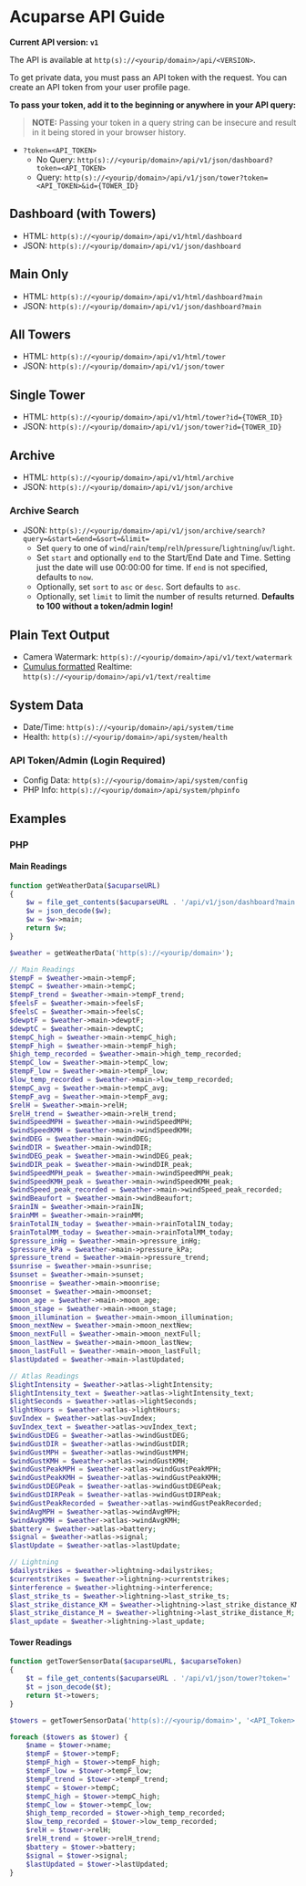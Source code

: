 # Acuparse API Guide

**Current API version: `v1`**

The API is available at `http(s)://<yourip/domain>/api/<VERSION>`.

To get private data, you must pass an API token with the request.
You can create an API token from your user profile page.

**To pass your token, add it to the beginning or anywhere in your API query:**

> **NOTE:** Passing your token in a query string can be insecure and result in it being stored in your browser history.

- `?token=<API_TOKEN>`
    - No Query: `http(s)://<yourip/domain>/api/v1/json/dashboard?token=<API_TOKEN>`
    - Query: `http(s)://<yourip/domain>/api/v1/json/tower?token=<API_TOKEN>&id={TOWER_ID}`

## Dashboard (with Towers)

- HTML: `http(s)://<yourip/domain>/api/v1/html/dashboard`
- JSON: `http(s)://<yourip/domain>/api/v1/json/dashboard`

## Main Only

- HTML: `http(s)://<yourip/domain>/api/v1/html/dashboard?main`
- JSON: `http(s)://<yourip/domain>/api/v1/json/dashboard?main`

## All Towers

- HTML: `http(s)://<yourip/domain>/api/v1/html/tower`
- JSON: `http(s)://<yourip/domain>/api/v1/json/tower`

## Single Tower

- HTML: `http(s)://<yourip/domain>/api/v1/html/tower?id={TOWER_ID}`
- JSON: `http(s)://<yourip/domain>/api/v1/json/tower?id={TOWER_ID}`

## Archive

- HTML: `http(s)://<yourip/domain>/api/v1/html/archive`
- JSON: `http(s)://<yourip/domain>/api/v1/json/archive`

### Archive Search

- JSON: `http(s)://<yourip/domain>/api/v1/json/archive/search?query=&start=&end=&sort=&limit=`
    - Set `query` to one of `wind`/`rain`/`temp`/`relh`/`pressure`/`lightning`/`uv`/`light`.
    - Set `start` and optionally `end` to the Start/End Date and Time. Setting just the date will use 00:00:00 for time.
    If `end` is not specified, defaults to `now`.
    - Optionally, set `sort` to `asc` or `desc`. Sort defaults to `asc`.
    - Optionally, set `limit` to limit the number of results returned. **Defaults to 100 without a token/admin login!**

## Plain Text Output

- Camera Watermark: `http(s)://<yourip/domain>/api/v1/text/watermark`
- [Cumulus formatted](https://cumuluswiki.org/a/Realtime.txt) Realtime: `http(s)://<yourip/domain>/api/v1/text/realtime`

## System Data

- Date/Time: `http(s)://<yourip/domain>/api/system/time`
- Health: `http(s)://<yourip/domain>/api/system/health`

### API Token/Admin (Login Required)

- Config Data: `http(s)://<yourip/domain>/api/system/config`
- PHP Info: `http(s)://<yourip/domain>/api/system/phpinfo`

## Examples

### PHP

#### Main Readings

```php
function getWeatherData($acuparseURL)
{
    $w = file_get_contents($acuparseURL . '/api/v1/json/dashboard?main');
    $w = json_decode($w);
    $w = $w->main;
    return $w;
}

$weather = getWeatherData('http(s)://<yourip/domain>');

// Main Readings
$tempF = $weather->main->tempF;
$tempC = $weather->main->tempC;
$tempF_trend = $weather->main->tempF_trend;
$feelsF = $weather->main->feelsF;
$feelsC = $weather->main->feelsC;
$dewptF = $weather->main->dewptF;
$dewptC = $weather->main->dewptC;
$tempC_high = $weather->main->tempC_high;
$tempF_high = $weather->main->tempF_high;
$high_temp_recorded = $weather->main->high_temp_recorded;
$tempC_low = $weather->main->tempC_low;
$tempF_low = $weather->main->tempF_low;
$low_temp_recorded = $weather->main->low_temp_recorded;
$tempC_avg = $weather->main->tempC_avg;
$tempF_avg = $weather->main->tempF_avg;
$relH = $weather->main->relH;
$relH_trend = $weather->main->relH_trend;
$windSpeedMPH = $weather->main->windSpeedMPH;
$windSpeedKMH = $weather->main->windSpeedKMH;
$windDEG = $weather->main->windDEG;
$windDIR = $weather->main->windDIR;
$windDEG_peak = $weather->main->windDEG_peak;
$windDIR_peak = $weather->main->windDIR_peak;
$windSpeedMPH_peak = $weather->main->windSpeedMPH_peak;
$windSpeedKMH_peak = $weather->main->windSpeedKMH_peak;
$windSpeed_peak_recorded = $weather->main->windSpeed_peak_recorded;
$windBeaufort = $weather->main->windBeaufort;
$rainIN = $weather->main->rainIN;
$rainMM = $weather->main->rainMM;
$rainTotalIN_today = $weather->main->rainTotalIN_today;
$rainTotalMM_today = $weather->main->rainTotalMM_today;
$pressure_inHg = $weather->main->pressure_inHg;
$pressure_kPa = $weather->main->pressure_kPa;
$pressure_trend = $weather->main->pressure_trend;
$sunrise = $weather->main->sunrise;
$sunset = $weather->main->sunset;
$moonrise = $weather->main->moonrise;
$moonset = $weather->main->moonset;
$moon_age = $weather->main->moon_age;
$moon_stage = $weather->main->moon_stage;
$moon_illumination = $weather->main->moon_illumination;
$moon_nextNew = $weather->main->moon_nextNew;
$moon_nextFull = $weather->main->moon_nextFull;
$moon_lastNew = $weather->main->moon_lastNew;
$moon_lastFull = $weather->main->moon_lastFull;
$lastUpdated = $weather->main->lastUpdated;

// Atlas Readings
$lightIntensity = $weather->atlas->lightIntensity;
$lightIntensity_text = $weather->atlas->lightIntensity_text;
$lightSeconds = $weather->atlas->lightSeconds;
$lightHours = $weather->atlas->lightHours;
$uvIndex = $weather->atlas->uvIndex;
$uvIndex_text = $weather->atlas->uvIndex_text;
$windGustDEG = $weather->atlas->windGustDEG;
$windGustDIR = $weather->atlas->windGustDIR;
$windGustMPH = $weather->atlas->windGustMPH;
$windGustKMH = $weather->atlas->windGustKMH;
$windGustPeakMPH = $weather->atlas->windGustPeakMPH;
$windGustPeakKMH = $weather->atlas->windGustPeakKMH;
$windGustDEGPeak = $weather->atlas->windGustDEGPeak;
$windGustDIRPeak = $weather->atlas->windGustDIRPeak;
$windGustPeakRecorded = $weather->atlas->windGustPeakRecorded;
$windAvgMPH = $weather->atlas->windAvgMPH;
$windAvgKMH = $weather->atlas->windAvgKMH;
$battery = $weather->atlas->battery;
$signal = $weather->atlas->signal;
$lastUpdate = $weather->atlas->lastUpdate;

// Lightning
$dailystrikes = $weather->lightning->dailystrikes;
$currentstrikes = $weather->lightning->currentstrikes;
$interference = $weather->lightning->interference;
$last_strike_ts = $weather->lightning->last_strike_ts;
$last_strike_distance_KM = $weather->lightning->last_strike_distance_KM;
$last_strike_distance_M = $weather->lightning->last_strike_distance_M;
$last_update = $weather->lightning->last_update;
```

#### Tower Readings

```php
function getTowerSensorData($acuparseURL, $acuparseToken)
{
    $t = file_get_contents($acuparseURL . '/api/v1/json/tower?token=' . $acuparseToken);
    $t = json_decode($t);
    return $t->towers;
}

$towers = getTowerSensorData('http(s)://<yourip/domain>', '<API_Token>');

foreach ($towers as $tower) {
    $name = $tower->name;
    $tempF = $tower->tempF;
    $tempF_high = $tower->tempF_high;
    $tempF_low = $tower->tempF_low;
    $tempF_trend = $tower->tempF_trend;
    $tempC = $tower->tempC;
    $tempC_high = $tower->tempC_high;
    $tempC_low = $tower->tempC_low;
    $high_temp_recorded = $tower->high_temp_recorded;
    $low_temp_recorded = $tower->low_temp_recorded;
    $relH = $tower->relH;
    $relH_trend = $tower->relH_trend;
    $battery = $tower->battery;
    $signal = $tower->signal;
    $lastUpdated = $tower->lastUpdated;
}
```
